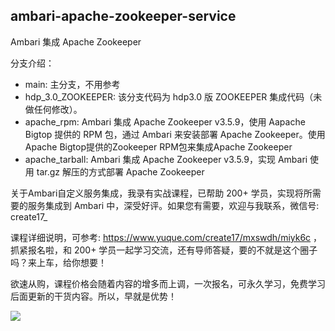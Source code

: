 ## ambari-apache-zookeeper-service

Ambari 集成 Apache Zookeeper

分支介绍：
- main: 主分支，不用参考
- hdp_3.0_ZOOKEEPER: 该分支代码为 hdp3.0 版 ZOOKEEPER 集成代码（未做任何修改）。
- apache_rpm: Ambari 集成 Apache Zookeeper v3.5.9，使用 Aapache Bigtop 提供的 RPM 包，通过 Ambari 来安装部署 Apache Zookeeper。使用Apache Bigtop提供的Zookeeper RPM包来集成Apache Zookeeper
- apache_tarball: Ambari 集成 Apache Zookeeper v3.5.9，实现 Ambari 使用 tar.gz 解压的方式部署 Apache Zookeeper

关于Ambari自定义服务集成，我录有实战课程，已帮助 200+ 学员，实现将所需要的服务集成到 Ambari 中，深受好评。如果您有需要，欢迎与我联系，微信号: create17_

课程详细说明，可参考: https://www.yuque.com/create17/mxswdh/miyk6c ，抓紧报名啦，和 200+ 学员一起学习交流，还有导师答疑，要的不就是这个圈子吗？来上车，给你想要！


欲速从购，课程价格会随着内容的增多而上调，一次报名，可永久学习，免费学习后面更新的干货内容。所以，早就是优势！

![](https://841809077.github.io/img/qrcode.png)
